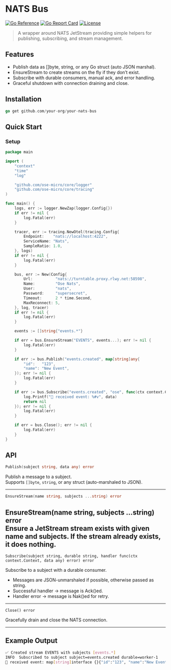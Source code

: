 # NATS Bus

[![Go Reference](https://pkg.go.dev/badge/github.com/ose-micro/nats.svg)](https://pkg.go.dev/github.com/ose-micro/nats)
[![Go Report Card](https://goreportcard.com/badge/github.com/ose-micro/nats)](https://goreportcard.com/report/github.com/ose-micro/nats)
[![License](https://img.shields.io/github/license/ose-micro/nats)](LICENSE)

> A wrapper around NATS JetStream
providing simple helpers for publishing, subscribing, and stream management.

## Features
 - Publish data as []byte, string, or any Go struct (auto JSON marshal). 
 - EnsureStream to create streams on the fly if they don’t exist. 
 - Subscribe with durable consumers, manual ack, and error handling. 
 - Graceful shutdown with connection draining and close.

## Installation
```go
go get github.com/your-org/your-nats-bus
```
## Quick Start
### Setup
```go
package main

import (
	"context"
	"time"
	"log"

	"github.com/ose-micro/core/logger"
	"github.com/ose-micro/core/tracing"
)

func main() {
	logs, err := logger.NewZap(logger.Config{})
	if err != nil {
		log.Fatal(err)
	}

	tracer, err := tracing.NewOtel(tracing.Config{
		Endpoint:    "nats://localhost:4222",
		ServiceName: "Nats",
		SampleRatio: 1.0,
	}, logs)
	if err != nil {
		log.Fatal(err)
	}

	bus, err := New(Config{
		Url:          "nats://turntable.proxy.rlwy.net:58598",
		Name:         "Ose Nats",
		User:         "nats",
		Password:     "supersecret",
		Timeout:      2 * time.Second,
		MaxReconnect: 5,
	}, log, tracer)
	if err != nil {
		log.Fatal(err)
	}

	events := []string{"events.*"}

	if err = bus.EnsureStream("EVENTS", events...); err != nil {
		log.Fatal(err)
	}

	if err := bus.Publish("events.created", map[string]any{
		"id":   "123",
		"name": "New Event",
	}); err != nil {
		log.Fatal(err)
	}

	if err := bus.Subscribe("events.created", "ose", func(ctx context.Context, data any) error {
		log.Printf("📩 received event: %#v", data)
		return nil
	}); err != nil {
		log.Fatal(err)
	}

	if err = bus.Close(); err != nil {
		log.Fatal(err)
	}
}

```
## API
```go
Publish(subject string, data any) error
```

Publish a message to a subject. <br />
Supports `[]byte`, `string`, or any struct (auto-marshaled to JSON).

---

```go
EnsureStream(name string, subjects ...string) error
```
EnsureStream(name string, subjects ...string) error <br/>
Ensure a JetStream stream exists with given name and subjects.
If the stream already exists, it does nothing.
---
`Subscribe(subject string, durable string, handler func(ctx context.Context, data any) error) error`

Subscribe to a subject with a durable consumer.
- Messages are JSON-unmarshaled if possible, otherwise passed as string.
- Successful handler → message is Ack()ed.
- Handler error → message is Nak()ed for retry.
---

`Close() error`

Gracefully drain and close the NATS connection.

---

## Example Output
```bash
✅ Created stream EVENTS with subjects [events.*]
INFO  Subscribed to subject subject=events.created durable=worker-1
📩 received event: map[string]interface {}{"id":"123", "name":"New Event"}
```